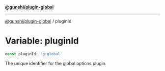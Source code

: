 [**@gunshi/plugin-global**](../index.md)

---

[@gunshi/plugin-global](../index.md) / pluginId

# Variable: pluginId

```ts
const pluginId: 'g:global'
```

The unique identifier for the global options plugin.

